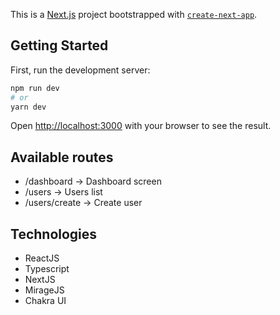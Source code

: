 This is a [Next.js](https://nextjs.org/) project bootstrapped with [`create-next-app`](https://github.com/vercel/next.js/tree/canary/packages/create-next-app).

## Getting Started

First, run the development server:

```bash
npm run dev
# or
yarn dev
```

Open [http://localhost:3000](http://localhost:3000) with your browser to see the result.

## Available routes
- /dashboard -> Dashboard screen
- /users -> Users list
- /users/create -> Create user

## Technologies
- ReactJS
- Typescript
- NextJS
- MirageJS
- Chakra UI
